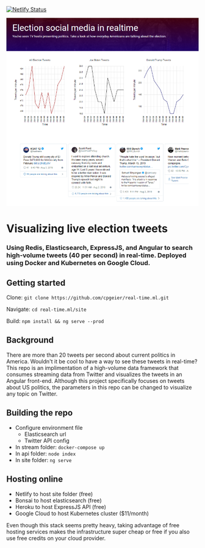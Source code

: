 [![Netlify Status](https://api.netlify.com/api/v1/badges/13d07d11-9d5d-4c87-ab97-6a5acd396f24/deploy-status)](https://app.netlify.com/sites/real-time/deploys)

![](site.png)

# Visualizing live election tweets
### Using Redis, Elasticsearch, ExpressJS, and Angular to search high-volume tweets (40 per second) in real-time. Deployed using Docker and Kubernetes on Google Cloud.

## Getting started

Clone: `git clone https://github.com/cpgeier/real-time.ml.git`

Navigate: `cd real-time.ml/site`

Build: `npm install && ng serve --prod`

## Background

There are more than 20 tweets per second about current politics in America. Wouldn't it be cool to have a way to see these tweets in real-time? This repo is an implimentation of a high-volume data framework that consumes streaming data from Twitter and visualizes the tweets in an Angular front-end. Although this project specifically focuses on tweets about US politics, the parameters in this repo can be changed to visualize any topic on Twitter. 

## Building the repo
  - Configure environment file
    - Elasticsearch url
    - Twitter API config
  - In stream folder: `docker-compose up`
  - In api folder: `node index`
  - In site folder: `ng serve`

## Hosting online
  - Netlify to host site folder (free)
  - Bonsai to host elasticsearch (free)
  - Heroku to host ExpressJS API (free)
  - Google Cloud to host Kubernetes cluster ($11/month)
 
Even though this stack seems pretty heavy, taking advantage of free hosting services makes the infrastructure super cheap or free if you also use free credits on your cloud provider.
